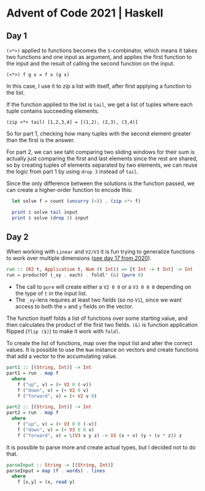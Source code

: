 # Advent of Code 2021 | Haskell

## Day 1

`(<*>)` applied to functions becomes the `S`-combinator, which means it takes two
functions and one input as argument, and applies the first function to the input
and the result of calling the second function on the input.

`(<*>) f g x = f x (g x)`

In this case, I use it to zip a list with itself, after first applying a function
 to the list.

If the function applied to the list is `tail`, we get a list of tuples where
 each tuple contains succeeding elements.

`(zip <*> tail) [1,2,3,4] = [(1,2), (2,3), (3,4)]`

So for part 1, checking how many tuples with the second element greater than the first 
is the answer.

For part 2, we can see taht comparing two sliding windows for their sum is
actually just comparing the first and last elements since the rest are shared,
so by creating tuples of elements separated by two elements, we can reuse the
logic from part 1 by using `drop 3` instead of `tail`.

Since the only difference between the solutions is the function passed, we can create a higher-order function to encode this:

```haskell
  let solve f = count (uncurry (<)) . (zip <*> f)

  print $ solve tail input
  print $ solve (drop 3) input
```

## Day 2

When working with `Linear` and `V2/V3` it is fun trying to generalize functions
to work over multiple dimensions ([see day 17 from 2020](../../2020/Haskell/src/Day17.hs)).

```haskell
run :: (R2 t, Applicative t, Num (t Int)) => [t Int -> t Int] -> Int
run = productOf (_xy . each) . foldl' (&) (pure 0)
```

- The call to `pure` will create either a `V2 0 0` or a `V3 0 0 0` depending on the type
 of `t` in the input list.
- The `_xy`-lens requires at least two fields (so no `V1`), since we want access to both 
 the `x` and `y` fields on the vector.

The function itself folds a list of functions over some starting value, and then
calculates the product of the first two fields. `(&)` is function application flipped
(`flip ($)`) to make it work with `foldl`.

To create the list of functions, map over the input list and alter the correct values.
It is possible to use the `Num` instance on vectors and create functions that add
a vector to the accumulating value.

```haskell
part1 :: [(String, Int)] -> Int
part1 = run . map f 
  where
    f ("up", v) = (+ V2 0 (-v))
    f ("down", v) = (+ V2 0 v)
    f ("forward", v) = (+ V2 v 0)

part2 :: [(String, Int)] -> Int
part2 = run . map f
  where
    f ("up", v) = (+ V3 0 0 (-v))
    f ("down", v) = (+ V3 0 0 v)
    f ("forward", v) = \(V3 x y z) -> V3 (x + v) (y + (v * z)) z
```

It is possible to parse more and create actual types, but I decided not to do that.

```haskell
parseInput :: String -> [(String, Int)]
parseInput = map (f . words) . lines
  where
    f [x,y] = (x, read y)
```

